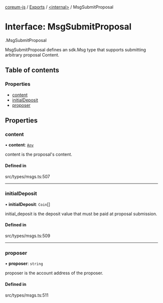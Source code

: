[coreum-js](../README.md) / [Exports](../modules.md) / [<internal\>](../modules/internal_.md) / MsgSubmitProposal

# Interface: MsgSubmitProposal

[<internal>](../modules/internal_.md).MsgSubmitProposal

MsgSubmitProposal defines an sdk.Msg type that supports submitting arbitrary
proposal Content.

## Table of contents

### Properties

- [content](internal_.MsgSubmitProposal.md#content)
- [initialDeposit](internal_.MsgSubmitProposal.md#initialdeposit)
- [proposer](internal_.MsgSubmitProposal.md#proposer)

## Properties

### content

• **content**: [`Any`](../modules/internal_.md#any)

content is the proposal's content.

#### Defined in

src/types/msgs.ts:507

___

### initialDeposit

• **initialDeposit**: `Coin`[]

initial_deposit is the deposit value that must be paid at proposal submission.

#### Defined in

src/types/msgs.ts:509

___

### proposer

• **proposer**: `string`

proposer is the account address of the proposer.

#### Defined in

src/types/msgs.ts:511
